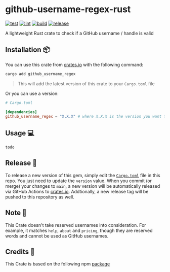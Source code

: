 # github-username-regex-rust

[![test](https://github.com/GrantBirki/github-username-regex-rust/actions/workflows/test.yml/badge.svg)](https://github.com/GrantBirki/github-username-regex-rust/actions/workflows/test.yml) [![lint](https://github.com/GrantBirki/github-username-regex-rust/actions/workflows/lint.yml/badge.svg)](https://github.com/GrantBirki/github-username-regex-rust/actions/workflows/lint.yml) [![build](https://github.com/GrantBirki/github-username-regex-rust/actions/workflows/build.yml/badge.svg)](https://github.com/GrantBirki/github-username-regex-rust/actions/workflows/build.yml) [![release](https://github.com/GrantBirki/github-username-regex-rust/actions/workflows/release.yml/badge.svg)](https://github.com/GrantBirki/github-username-regex-rust/actions/workflows/release.yml)

A lightweight Rust crate to check if a GitHub username / handle is valid

## Installation 📦

You can use this crate from [crates.io](https://crates.io/crates/github_username_regex) with the following command:

```bash
cargo add github_username_regex
```

> This will add the latest version of this crate to your `Cargo.toml` file

Or you can use a version:

```toml
# Cargo.toml

[dependencies]
github_username_regex = "X.X.X" # where X.X.X is the version you want to use
```

## Usage 💻

```rust
todo
```

## Release 🚀

To release a new version of this gem, simply edit the [`Cargo.toml`](Cargo.toml) file in this repo. You just need to update the `version` value. When you commit (or merge) your changes to `main`, a new version will be automatically released via GitHub Actions to [crates.io](https://crates.io). Addtionally, a new release tag will be pushed to this repository as well.

## Note 📝

This Crate doesn't take reserved usernames into consideration. For example, it matches `help`, `about` and `pricing`, though they are reserved words and cannot be used as GitHub usernames.

## Credits 🙏

This Crate is based on the following npm [package](https://github.com/shinnn/github-username-regex)
